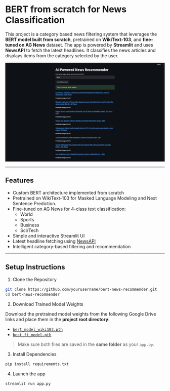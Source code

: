 # BERT from scratch for News Classification

This project is a category based news filtering system that leverages the **BERT model built from scratch**, pretrained on **WikiText-103**, and **fine-tuned on AG News** dataset. The app is powered by **Streamlit** and uses **NewsAPI** to fetch the latest headlines. It classifies the news articles and displays items from the category selected by the user.

![Alt text](app.png)

---

## Features

- Custom BERT architecture implemented from scratch
- Pretrained on WikiText-103 for Masked Language Modeling and Next Sentence Prediction.
- Fine-tuned on AG News for 4-class text classification:
  - World
  - Sports
  - Business
  - Sci/Tech
- Simple and interactive Streamlit UI
- Latest headline fetching using [NewsAPI](https://newsapi.org/)
- Intelligent category-based filtering and recommendation

---


## Setup Instructions


1. Clone the Repository 
```bash
git clone https://github.com/yourusername/bert-news-recommender.git
cd bert-news-recommender
```
2. Download Trained Model Weights

Download the pretrained model weights from the following Google Drive links and place them in the **project root directory**:

- [`bert_model_wiki103.pth`](https://drive.google.com/file/d/1QBsmfptkhs0e4oBciSLJWAMvTVTXzh8d/view?usp=share_link)
- [`best_ft_model.pth`](https://drive.google.com/file/d/19h8hDdYn0-wVDJc9uWBF6kuBdYu18hsr/view?usp=share_link)

>  Make sure both files are saved in the **same folder** as your `app.py`.

3. Install Dependencies
  ```bash
pip install requirements.txt 
```
4. Launch the app
```bash
streamlit run app.py 
```

